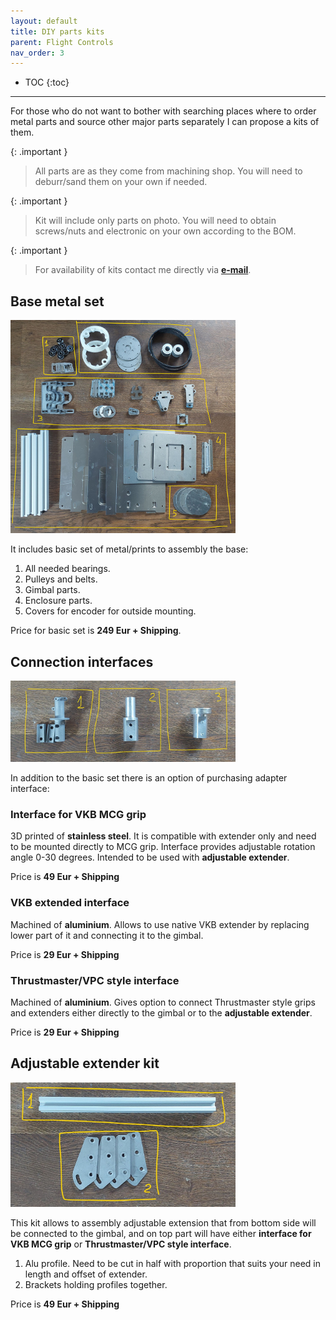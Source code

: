 ```yaml
---
layout: default
title: DIY parts kits
parent: Flight Controls
nav_order: 3
---
```


- TOC
{:toc}

---
For those who do not want to bother with searching places where to order metal parts and source other major parts separately I can propose a kits of them. 

{: .important }
>All parts are as they come from machining shop. You will need to deburr/sand them on your own if needed.

{: .important }
>Kit will include only parts on photo. You will need to obtain screws/nuts and electronic on your own according to the BOM.

{: .important }
> For availability of kits contact me directly via <a href="mailto:ffbeast.devices@gmail.com"><b>e-mail</b></a>. 


## Base metal set
[<img src="../../assets/images/kit/base_set.jpg" width="360">](../../assets/images/kit/base_set.jpg)

It includes basic set of metal/prints to assembly the base:
1. All needed bearings.
2. Pulleys and belts.
3. Gimbal parts.
4. Enclosure parts.
5. Covers for encoder for outside mounting.

Price for basic set is **249 Eur + Shipping**.

## Connection interfaces
[<img src="../../assets/images/kit/connection_interfaces.jpg" width="360">](../../assets/images/kit//connection_interfaces.jpg)

In addition to the basic set there is an option of purchasing adapter interface:

### Interface for VKB MCG grip
3D printed of **stainless steel**. It is compatible with extender only and need to be mounted directly to MCG grip. Interface provides adjustable rotation angle 0-30 degrees.
Intended to be used with **adjustable extender**. 

Price is **49 Eur + Shipping**

### VKB extended interface
Machined of **aluminium**. Allows to use native VKB extender by replacing lower part of it and connecting it to the gimbal. 

Price is **29 Eur + Shipping**

### Thrustmaster/VPC style interface
Machined of **aluminium**. Gives option to connect Thrustmaster style grips and extenders either directly to the gimbal or to the **adjustable extender**. 

Price is **29 Eur + Shipping**

## Adjustable extender kit
[<img src="../../assets/images/kit/extender.jpg" width="360">](../../assets/images/kit/extender.jpg)

This kit allows to assembly adjustable extension that from bottom side will be connected to the gimbal,
and on top part will have either **interface for VKB MCG grip** or **Thrustmaster/VPC style interface**.

1. Alu profile. Need to be cut in half with proportion that suits your need in length and offset of extender.
2. Brackets holding profiles together.

Price is **49 Eur + Shipping**
